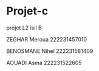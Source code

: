 # Projet-c
projet L2 isil B 

ZEGHAR Meroua  222231457010

BENOSMANE Nihel 222231581409

AOUADI Asma 222231522605


